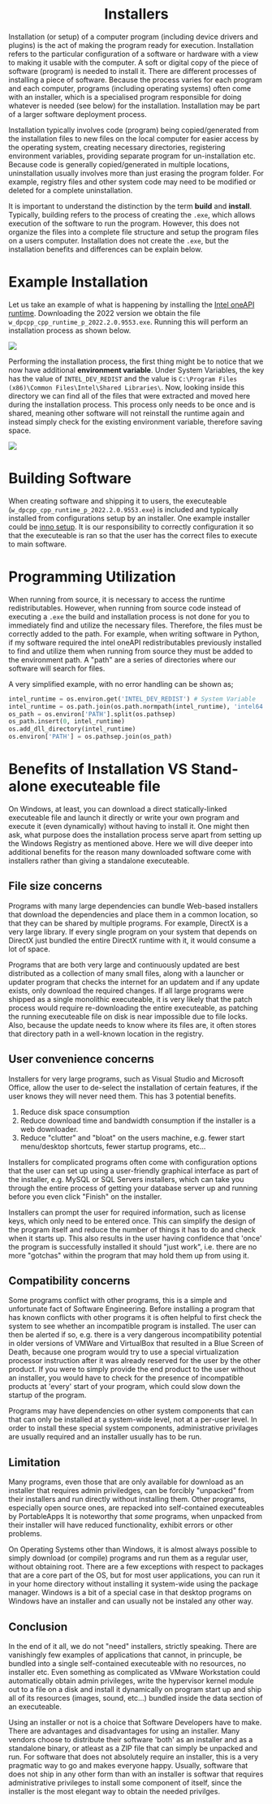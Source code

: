 <div align="center">
  <h1> Installers </h1>
</div>

Installation (or setup) of a computer program (including device drivers and plugins) is the act of making the program ready for execution. Installation refers to the particular configuration of a software or hardware with a view to making it usable with the computer. A soft or digital copy of the piece of software (program) is needed to install it. There are different processes of installing a piece of software. Because the process varies for each program and each computer, programs (including operating systems) often come with an installer, which is a specialised program responsible for doing whatever is needed (see below) for the installation. Installation may be part of a larger software deployment process.

Installation typically involves code (program) being copied/generated from the installation files to new files on the local computer for easier access by the operating system, creating necessary directories, registering environment variables, providing separate program for un-installation etc. Because code is generally copied/generated in multiple locations, uninstallation usually involves more than just erasing the program folder. For example, registry files and other system code may need to be modified or deleted for a complete uninstallation.

It is important to understand the distinction by the term **build** and **install**. Typically, building refers to the process of creating the `.exe`, which allows execution of the software to run the program. However, this does not organize the files into a complete file structure and setup the program files on a users computer. Installation does not create the `.exe`, but the installation benefits and differences can be explain below.

# Example Installation

Let us take an example of what is happening by installing the [Intel oneAPI runtime](https://www.intel.com/content/www/us/en/developer/articles/tool/compilers-redistributable-libraries-by-version.html). Downloading the 2022 version we obtain the file `w_dpcpp_cpp_runtime_p_2022.2.0.9553.exe`. Running this will perform an installation process as shown below.

![](./images/intel_oneAPI.PNG)

Performing the installation process, the first thing might be to notice that we now have additional **environment variable**. Under System Variables, the key has the value of `INTEL_DEV_REDIST` and the value is `C:\Program Files (x86)\Common Files\Intel\Shared Libraries\`. Now, looking inside this directory we can find all of the files that were extracted and moved here during the installation process. This process only needs to be once and is shared, meaning other software will not reinstall the runtime again and instead simply check for the existing environment variable, therefore saving space.

![](./images/intel_oneAPI_installed.PNG)

# Building Software

When creating software and shipping it to users, the executeable (`w_dpcpp_cpp_runtime_p_2022.2.0.9553.exe`) is included and typically installed from configurations setup by an installer. One example installer could be [inno setup](https://jrsoftware.org/isinfo.php). It is our responsibility to correctly configuration it so that the executeable is ran so that the user has the correct files to execute to main software.

# Programming Utilization

When running from source, it is necessary to access the runtime redistributables. However, when running from source code instead of executing a `.exe` the build and installation process is not done for you to immediately find and utilize the necessary files. Therefore, the files must be correctly added to the path. For example, when writing software in Python, if my software required the intel oneAPI redistributables previously installed to find and utilize them when running from source they must be added to the environment path. A "path" are a series of directories where our software will search for files.

A very simplified example, with no error handling can be shown as;

```python
intel_runtime = os.environ.get('INTEL_DEV_REDIST') # System Variable
intel_runtime = os.path.join(os.path.normpath(intel_runtime), 'intel64')
os_path = os.environ['PATH'].split(os.pathsep)
os_path.insert(0, intel_runtime)
os.add_dll_directory(intel_runtime)
os.environ['PATH'] = os.pathsep.join(os_path)

```

# Benefits of Installation VS Stand-alone executeable file

On Windows, at least, you can download a direct statically-linked executeable file and launch it directly or write your own program and execute it (even dynamically) without having to install it. One might then ask, what purpose does the installation process serve apart from setting up the Windows Registry as mentioned above. Here we will dive deeper into additional benefits for the reason many downloaded software come with installers rather than giving a standalone executeable.

## File size concerns

Programs with many large dependencies can bundle Web-based installers that download the dependencies and place them in a common location, so that they can be shared by multiple programs. For example, DirectX is a very large library. If every single program on your system that depends on DirectX just bundled the entire DirectX runtime with it, it would consume a lot of space.

Programs that are both very large and continuously updated are best distributed as a collection of many small files, along with a launcher or updater program that checks the internet for an updatem and if any update exists, only download the required changes. If all large programs were shipped as a single monolithic executeable, it is very likely that the patch process would require re-downloading the entire executeable, as patching the running executeable file on disk is near impossible due to file locks. Also, because the update needs to know where its files are, it often stores that directory path in a well-known location in the registry.

## User convenience concerns

Installers for very large programs, such as Visual Studio and Microsoft Office, allow the user to de-select the installation of certain features, if the user knows they will never need them. This has 3 potential benefits.

1. Reduce disk space consumption
2. Reduce download time and bandwidth consumption if the installer is a web downloader.
3. Reduce "clutter" and "bloat" on the users machine, e.g. fewer start menu/desktop shortcuts, fewer startup programs, etc...

Installers for complicated programs often come with configuration options that the user can set up using a user-friendly graphical interface as part of the installer, e.g. MySQL or SQL Servers installers, which can take you through the entire process of getting your database server up and running before you even click "Finish" on the installer.

Installers can prompt the user for required information, such as license keys, which only need to be entered once. This can simplify the design of the program itself and reduce the number of things it has to do and check when it starts up. This also results in the user having confidence that 'once' the program is successfully installed it should "just work", i.e. there are no more "gotchas" within the program that may hold them up from using it.

## Compatibility concerns

Some programs conflict with other programs, this is a simple and unfortunate fact of Software Engineering. Before installing a program that has known conflicts with other programs it is often helpful to first check the system to see whether an incompatible program is installed. The user can then be alerted if so, e.g. there is a very dangerous incompatibility potential in older versions of VMWare and VirtualBox that resulted in a Blue Screen of Death, because one program would try to use a special virtualization processor instruction after it was already reserved for the user by the other product. If you were to simply provide the end product to the user without an installer, you would have to check for the presence of incompatible products at 'every' start of your program, which could slow down the startup of the program.

Programs may have dependencies on other system components that can that can only be installed at a system-wide level, not at a per-user level. In order to install these special system components, administrative privilages are usually required and an installer usually has to be run.

## Limitation

Many programs, even those that are only available for download as an installer that requires admin priviledges, can be forcibly "unpacked" from their installers and run directly without installing them. Other programs, especially open source ones, are repacked into self-contained executeables by PortableApps It is noteworthy that *some* programs, when unpacked from their installer will have reduced functionality, exhibit errors or other problems.

On Operating Systems other than Windows, it is almost always possible to simply download (or compile) programs and run them as a regular user, without obtaining root. There are a few exceptions with respect to packages that are a core part of the OS, but for most user applications, you can run it in your home directory without installing it system-wide using the package manager. Windows is a bit of a special case in that desktop programs on Windows have an installer and can usually not be instaled any other way.


## Conclusion

In the end of it all, we do not "need" installers, strictly speaking. There are vanishingly few examples of applications that cannot, in princuple, be bundled into a single self-contained executeable with no resources, no installer etc. Even something as complicated as VMware Workstation could automatically obtain admin privileges, write the hypervisor kernel module out to a file on a disk and install it dynamically on program start up and ship all of its resources (images, sound, etc...) bundled inside the data section of an executeable.

Using an installer or not is a choice that Software Developers have to make. There are advantages and disadvantages for using an installer. Many vendors choose to distribute their software 'both' as an installer and as a standalone binary, or atleast as a ZIP file that can simply be unpacked and run. For software that does not absolutely require an installer, this is a very pragmatic way to go and makes everyone happy. Usually, software that does not ship in any other form than with an installer is softwar that requires administrative privileges to install some component of itself, since the installer is the most elegant way to obtain the needed privilges.
